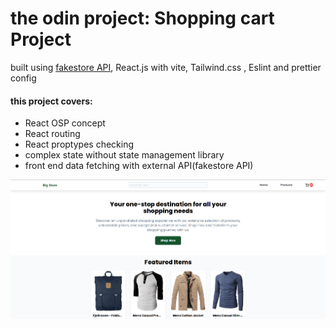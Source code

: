 <h1>the odin project: Shopping cart Project</h1>
<p>built using <a href="https://fakestoreapi.com">fakestore API</a>, React.js with vite, Tailwind.css , Eslint and prettier config</p>

<h4>this project covers: </h4>
<ul>
    <li>React OSP concept</li>
    <li>React routing</li>
    <li>React proptypes checking</li>
    <li>complex state without state management library</li>
    <li>front end data fetching with external API(fakestore API)</li>
</ul>
<img src="store.png">
